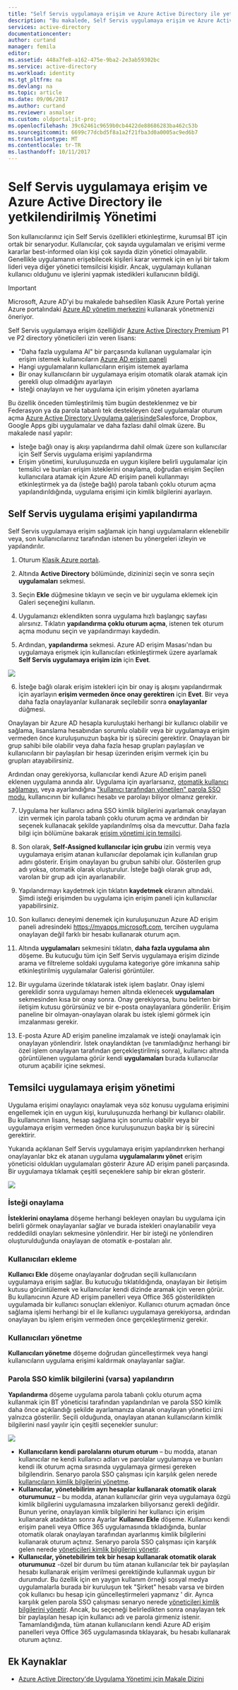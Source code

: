 ```yaml
---
title: "Self Servis uygulamaya erişim ve Azure Active Directory ile yetkilendirilmiş Yönetimi | Microsoft Docs"
description: "Bu makalede, Self Servis uygulamaya erişim ve Azure Active Directory ile temsil edilen yönetimini etkinleştirmek açıklar."
services: active-directory
documentationcenter: 
author: curtand
manager: femila
editor: 
ms.assetid: 448a7fe8-a162-475e-9ba2-2e3ab59302bc
ms.service: active-directory
ms.workload: identity
ms.tgt_pltfrm: na
ms.devlang: na
ms.topic: article
ms.date: 09/06/2017
ms.author: curtand
ms.reviewer: asmalser
ms.custom: oldportal;it-pro;
ms.openlocfilehash: 39c62461c9659b0cb4422de88686283ba462c53b
ms.sourcegitcommit: 6699c77dcbd5f8a1a2f21fba3d0a0005ac9ed6b7
ms.translationtype: MT
ms.contentlocale: tr-TR
ms.lasthandoff: 10/11/2017
---
```

# <a name="self-service-application-access-and-delegated-management-with-azure-active-directory"></a>Self Servis uygulamaya erişim ve Azure Active Directory ile yetkilendirilmiş Yönetimi
Son kullanıcılarınız için Self Servis özellikleri etkinleştirme, kurumsal BT için ortak bir senaryodur. Kullanıcılar, çok sayıda uygulamaları ve erişimi verme kararlar best-informed olan kişi çok sayıda dizin yönetici olmayabilir. Genellikle uygulamanın erişebilecek kişileri karar vermek için en iyi bir takım lideri veya diğer yönetici temsilcisi kişidir. Ancak, uygulamayı kullanan kullanıcı olduğunu ve işlerini yapmak istedikleri kullanıcının bildiği.

> [!IMPORTANT]
> Microsoft, Azure AD’yi bu makalede bahsedilen Klasik Azure Portalı yerine Azure portalındaki [Azure AD yönetim merkezini](https://aad.portal.azure.com) kullanarak yönetmenizi öneriyor. 

Self Servis uygulamaya erişim özelliğidir [Azure Active Directory Premium](https://azure.microsoft.com/trial/get-started-active-directory/) P1 ve P2 directory yöneticileri izin veren lisans:

* "Daha fazla uygulama Al" bir parçasında kullanan uygulamalar için erişim istemek kullanıcıların [Azure AD erişim paneli](active-directory-appssoaccess-whatis.md#deploying-azure-ad-integrated-applications-to-users)
* Hangi uygulamaların kullanıcıların erişim istemek ayarlama
* Bir onay kullanıcıların bir uygulamaya erişim otomatik olarak atamak için gerekli olup olmadığını ayarlayın
* İsteği onaylayın ve her uygulama için erişim yöneten ayarlama

Bu özellik önceden tümleştirilmiş tüm bugün desteklenmez ve bir Federasyon ya da parola tabanlı tek destekleyen özel uygulamalar oturum açma [Azure Active Directory Uygulama galerisinde](https://azure.microsoft.com/marketplace/active-directory/all/)Salesforce, Dropbox, Google Apps gibi uygulamalar ve daha fazlası dahil olmak üzere.
Bu makalede nasıl yapılır:

* İsteğe bağlı onay iş akışı yapılandırma dahil olmak üzere son kullanıcılar için Self Servis uygulama erişimi yapılandırma 
* Erişim yönetimi, kuruluşunuzda en uygun kişilere belirli uygulamalar için temsilci ve bunları erişim isteklerini onaylama, doğrudan erişim Seçilen kullanıcılara atamak için Azure AD erişim paneli kullanmayı etkinleştirmek ya da (isteğe bağlı) parola tabanlı çoklu oturum açma yapılandırıldığında, uygulama erişimi için kimlik bilgilerini ayarlayın.

## <a name="configuring-self-service-application-access"></a>Self Servis uygulama erişimi yapılandırma
Self Servis uygulamaya erişim sağlamak için hangi uygulamaların eklenebilir veya, son kullanıcılarınız tarafından istenen bu yönergeleri izleyin ve yapılandırılır.

1. Oturum [Klasik Azure portalı](https://manage.windowsazure.com/).

2.   Altında **Active Directory** bölümünde, dizininizi seçin ve sonra seçin **uygulamaları** sekmesi. 

3. Seçin **Ekle** düğmesine tıklayın ve seçin ve bir uygulama eklemek için Galeri seçeneğini kullanın.

4. Uygulamanızı eklendikten sonra uygulama hızlı başlangıç sayfası alırsınız. Tıklatın **yapılandırma çoklu oturum açma**, istenen tek oturum açma modunu seçin ve yapılandırmayı kaydedin. 

5. Ardından, **yapılandırma** sekmesi. Azure AD erişim Masası'ndan bu uygulamaya erişmek için kullanıcıları etkinleştirmek üzere ayarlamak **Self Servis uygulamaya erişim izin** için **Evet**.
  
  ![][1]

6. İsteğe bağlı olarak erişim istekleri için bir onay iş akışını yapılandırmak için ayarlayın **erişim vermeden önce onay gerektiren** için **Evet**. Bir veya daha fazla onaylayanlar kullanarak seçilebilir sonra **onaylayanlar** düğmesi.

  Onaylayan bir Azure AD hesapla kuruluştaki herhangi bir kullanıcı olabilir ve sağlama, lisanslama hesabından sorumlu olabilir veya bir uygulamaya erişim vermeden önce kuruluşunuzun başka bir iş sürecini gerektirir. Onaylayan bir grup sahibi bile olabilir veya daha fazla hesap grupları paylaşılan ve kullanıcıların bir paylaşılan bir hesap üzerinden erişim vermek için bu grupları atayabilirsiniz. 

  Ardından onay gerekiyorsa, kullanıcılar kendi Azure AD erişim paneli eklenen uygulama anında alır. Uygulama için ayarlarsanız, [otomatik kullanıcı sağlamayı](active-directory-saas-app-provisioning.md), veya ayarlandığına ["kullanıcı tarafından yönetilen" parola SSO modu](active-directory-appssoaccess-whatis.md#password-based-single-sign-on), kullanıcının bir kullanıcı hesabı ve parolayı biliyor olmanız gerekir.

7. Uygulama her kullanıcı adına SSO kimlik bilgilerini ayarlamak onaylayan izin vermek için parola tabanlı çoklu oturum açma ve ardından bir seçenek kullanacak şekilde yapılandırılmış olsa da mevcuttur. Daha fazla bilgi için bölümüne bakarak [erişim yönetimi için temsilci](#delegated-application-access-management).

8. Son olarak, **Self-Assigned kullanıcılar için grubu** izin vermiş veya uygulamaya erişim atanan kullanıcılar depolamak için kullanılan grup adını gösterir. Erişim onaylayan bu grubun sahibi olur. Gösterilen grup adı yoksa, otomatik olarak oluşturulur. İsteğe bağlı olarak grup adı, varolan bir grup adı için ayarlanabilir.

9. Yapılandırmayı kaydetmek için tıklatın **kaydetmek** ekranın altındaki. Şimdi isteği erişimden bu uygulama için erişim paneli için kullanıcılar yapabilirsiniz.

10. Son kullanıcı deneyimi denemek için kuruluşunuzun Azure AD erişim paneli adresindeki https://myapps.microsoft.com, tercihen uygulama onaylayan değil farklı bir hesabı kullanarak oturum açın. 

11. Altında **uygulamaları** sekmesini tıklatın, **daha fazla uygulama alın** döşeme. Bu kutucuğu tüm için Self Servis uygulamaya erişim dizinde arama ve filtreleme soldaki uygulama kategoriye göre imkanına sahip etkinleştirilmiş uygulamalar Galerisi görüntüler. 

12. Bir uygulama üzerinde tıklatarak istek işlem başlatır. Onay işlemi gereklidir sonra uygulamayı hemen altında eklenecek **uygulamaları** sekmesinden kısa bir onay sonra. Onay gerekiyorsa, bunu belirten bir iletişim kutusu görürsünüz ve bir e-posta onaylayanlara gönderilir. Erişim paneline bir olmayan-onaylayan olarak bu istek işlemi görmek için imzalanması gerekir.

13. E-posta Azure AD erişim paneline imzalamak ve isteği onaylamak için onaylayan yönlendirir. İstek onaylandıktan (ve tanımladığınız herhangi bir özel işlem onaylayan tarafından gerçekleştirilmiş sonra), kullanıcı altında görüntülenen uygulama görür kendi **uygulamaları** burada kullanıcılar oturum açabilir içine sekmesi.

## <a name="delegated-application-access-management"></a>Temsilci uygulamaya erişim yönetimi
Uygulama erişimi onaylayıcı onaylamak veya söz konusu uygulama erişimini engellemek için en uygun kişi, kuruluşunuzda herhangi bir kullanıcı olabilir. Bu kullanıcının lisans, hesap sağlama için sorumlu olabilir veya bir uygulamaya erişim vermeden önce kuruluşunuzun başka bir iş sürecini gerektirir.

Yukarıda açıklanan Self Servis uygulamaya erişim yapılandırırken herhangi onaylayanlar bkz ek atanan uygulama **uygulamalarını yönet** erişim yöneticisi oldukları uygulamaları gösterir Azure AD erişim paneli parçasında. Bir uygulamaya tıklamak çeşitli seçeneklere sahip bir ekran gösterir.

![][2]

### <a name="approve-requests"></a>İsteği onaylama
**İsteklerini onaylama** döşeme herhangi bekleyen onayları bu uygulama için belirli görmek onaylayanlar sağlar ve burada istekleri onaylanabilir veya reddedildi onayları sekmesine yönlendirir. Her bir isteği ne yönlendiren oluşturulduğunda onaylayan de otomatik e-postaları alır.

### <a name="add-users"></a>Kullanıcıları ekleme
**Kullanıcı Ekle** döşeme onaylayanlar doğrudan seçili kullanıcıların uygulamaya erişim sağlar. Bu kutucuğu tıklatıldığında, onaylayan bir iletişim kutusu görüntülemek ve kullanıcılar kendi dizinde aramak için veren görür. Bu kullanıcının Azure AD erişim panelleri veya Office 365 gösterildikten uygulamada bir kullanıcı sonuçları ekleniyor. Kullanıcı oturum açmadan önce sağlama işlemi herhangi bir el ile kullanıcı uygulamaya gerekiyorsa, ardından onaylayan bu işlem erişim vermeden önce gerçekleştirmeniz gerekir.  

### <a name="manage-users"></a>Kullanıcıları yönetme
**Kullanıcıları yönetme** döşeme doğrudan güncelleştirmek veya hangi kullanıcıların uygulama erişimi kaldırmak onaylayanlar sağlar. 

### <a name="configure-password-sso-credentials-if-applicable"></a>Parola SSO kimlik bilgilerini (varsa) yapılandırın
**Yapılandırma** döşeme uygulama parola tabanlı çoklu oturum açma kullanmak için BT yöneticisi tarafından yapılandırılan ve parola SSO kimlik daha önce açıklandığı şekilde ayarlamanıza olanak onaylayan yönetici izni yalnızca gösterilir. Seçili olduğunda, onaylayan atanan kullanıcıların kimlik bilgilerini nasıl yayılır için çeşitli seçenekler sunulur:

![][3]

* **Kullanıcıların kendi parolalarını oturum oturum** – bu modda, atanan kullanıcılar ne kendi kullanıcı adları ve parolalar uygulamaya ve bunları kendi ilk oturum açma sırasında uygulamaya girmesi gereken bilgilendirin. Senaryo parola SSO çalışması için karşılık gelen nerede [kullanıcıların kimlik bilgilerini yönetme](active-directory-appssoaccess-whatis.md#password-based-single-sign-on).
* **Kullanıcılar, yönetebilirim ayrı hesaplar kullanarak otomatik olarak oturumunuz** – bu modda, atanan kullanıcılar girin veya uygulamaya özgü kimlik bilgilerini uygulamasına imzalarken biliyorsanız gerekli değildir. Bunun yerine, onaylayan kimlik bilgilerini her kullanıcı için erişim kullanarak atadıktan sonra Ayarlar **Kullanıcı Ekle** döşeme. Kullanıcı kendi erişim paneli veya Office 365 uygulamasında tıkladığında, bunlar otomatik olarak onaylayan tarafından ayarlanmış kimlik bilgilerini kullanarak oturum açtınız. Senaryo parola SSO çalışması için karşılık gelen nerede [yöneticileri kimlik bilgilerini yönetir](active-directory-appssoaccess-whatis.md#password-based-single-sign-on).
* **Kullanıcılar, yönetebilirim tek bir hesap kullanarak otomatik olarak oturumunuz** -özel bir durum bu tüm atanan kullanıcılar tek bir paylaşılan hesabı kullanarak erişim verilmesi gerektiğinde kullanmak uygun bir durumdur. Bu özellik için en yaygın kullanım örneği sosyal medya uygulamalarla burada bir kuruluşun tek "Şirket" hesabı varsa ve birden çok kullanıcı bu hesap için güncelleştirmeleri yapmanız ' dir. Ayrıca karşılık gelen parola SSO çalışması senaryo nerede [yöneticileri kimlik bilgilerini yönetir](active-directory-appssoaccess-whatis.md#password-based-single-sign-on). Ancak, bu seçeneği belirledikten sonra onaylayan tek bir paylaşılan hesap için kullanıcı adı ve parola girmeniz istenir. Tamamlandığında, tüm atanan kullanıcıların kendi Azure AD erişim panelleri veya Office 365 uygulamasında tıklayarak, bu hesabı kullanarak oturum açtınız.

## <a name="additional-resources"></a>Ek Kaynaklar
* [Azure Active Directory'de Uygulama Yönetimi için Makale Dizini](active-directory-apps-index.md)

<!--Image references-->
[1]: ./media/active-directory-self-service-application-access/ssaa_admin.PNG
[2]: ./media/active-directory-self-service-application-access/ssaa_ap_manage_app.PNG
[3]: ./media/active-directory-self-service-application-access/ssaa_ap_manage_app_config.PNG
